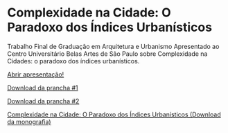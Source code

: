# Complexidade na Cidade: O Paradoxo dos Índices Urbanísticos

Trabalho Final de Graduação em Arquitetura e Urbanismo Apresentado ao Centro Universitário Belas Artes de São Paulo sobre Complexidade na Cidades: o paradoxo dos índices urbanísticos.

<a href="https://feromes.github.io/Digressao-da-Complexidade-Morfologica/presentation/index_final.html" target="_blank">Abrir apresentação!</a>

<a href="https://github.com/feromes/Digressao-da-Complexidade-Morfologica/raw/master/prancha_final1.PDF" target="_blank">Download da prancha #1</a>

<a href="https://github.com/feromes/Digressao-da-Complexidade-Morfologica/raw/master/prancha_final2.PDF" target="_blank">Download da prancha #2</a>

<a href="https://github.com/feromes/Digressao-da-Complexidade-Morfologica/raw/master/Complexidade%20na%20cidade%20e%20o%20paradoxo%20dos%20%C3%ADndices%20urban%C3%ADsticos.pdf" target="_blank">Complexidade na Cidade: O Paradoxo dos Índices Urbanísticos (Download da monografia)</a>
